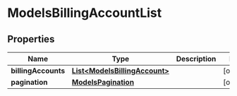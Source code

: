 

# ModelsBillingAccountList


## Properties

| Name | Type | Description | Notes |
|------------ | ------------- | ------------- | -------------|
|**billingAccounts** | [**List&lt;ModelsBillingAccount&gt;**](ModelsBillingAccount.md) |  |  [optional] |
|**pagination** | [**ModelsPagination**](ModelsPagination.md) |  |  [optional] |



